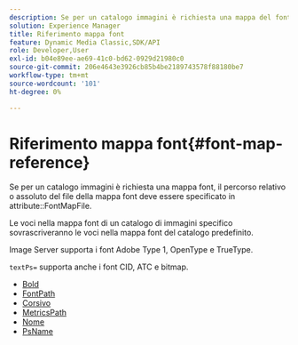 ```yaml
---
description: Se per un catalogo immagini è richiesta una mappa del font, è necessario specificare il percorso relativo o assoluto del file della mappa del font nell'attributo FontMapFile.
solution: Experience Manager
title: Riferimento mappa font
feature: Dynamic Media Classic,SDK/API
role: Developer,User
exl-id: b04e89ee-ae69-41c0-bd62-0929d21980c0
source-git-commit: 206e4643e3926cb85b4be2189743578f88180be7
workflow-type: tm+mt
source-wordcount: '101'
ht-degree: 0%

---
```


# Riferimento mappa font{#font-map-reference}

Se per un catalogo immagini è richiesta una mappa font, il percorso relativo o assoluto del file della mappa font deve essere specificato in attribute::FontMapFile.

Le voci nella mappa font di un catalogo di immagini specifico sovrascriveranno le voci nella mappa font del catalogo predefinito.

Image Server supporta i font Adobe Type 1, OpenType e TrueType.

`textPs=` supporta anche i font CID, ATC e bitmap.

* [Bold](r-bold-font.md)
* [FontPath](r-fontpath-font.md)
* [Corsivo](r-italic-font.md)
* [MetricsPath](r-metricspath-font.md)
* [Nome](r-name-font.md)
* [PsName](r-psname-font.md)
